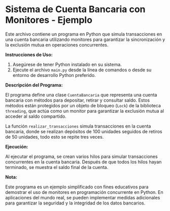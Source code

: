 # Sistema de Cuenta Bancaria con Monitores - Ejemplo

Este archivo contiene un programa en Python que simula transacciones en una cuenta bancaria utilizando monitores para garantizar la sincronización y la exclusión mutua en operaciones concurrentes.

**Instrucciones de Uso:**

1. Asegúrese de tener Python instalado en su sistema.
2. Ejecute el archivo `main.py` desde la línea de comandos o desde su entorno de desarrollo Python preferido.

**Descripción del Programa:**

El programa define una clase `CuentaBancaria` que representa una cuenta bancaria con métodos para depositar, retirar y consultar saldo. Estos métodos están protegidos por un objeto de bloqueo (`Lock`) de la biblioteca `threading`, que actúa como un monitor para garantizar la exclusión mutua al acceder al saldo compartido.

La función `realizar_transacciones` simula transacciones en la cuenta bancaria, donde se realizan depósitos de 100 unidades seguidos de retiros de 50 unidades, todo esto se repite tres veces.

**Ejecución:**

Al ejecutar el programa, se crean varios hilos para simular transacciones concurrentes en la cuenta bancaria. Después de que todos los hilos hayan terminado, se muestra el saldo final de la cuenta.

**Nota:**

Este programa es un ejemplo simplificado con fines educativos para demostrar el uso de monitores en programación concurrente en Python. En aplicaciones del mundo real, se pueden implementar medidas adicionales para garantizar la seguridad y la integridad de los datos bancarios.

